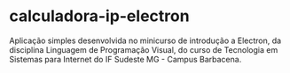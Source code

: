 # calculadora-ip-electron
Aplicação simples desenvolvida no minicurso de introdução a Electron, da disciplina Linguagem de Programação Visual, do curso de Tecnologia em Sistemas para Internet do IF Sudeste MG - Campus Barbacena.
